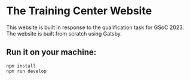 
# The Training Center Website
This website is built in response to the qualification task for GSoC 2023. The website is built from scratch using Gatsby. 

## Run it on your machine:
```
npm install
npm run develop
```





